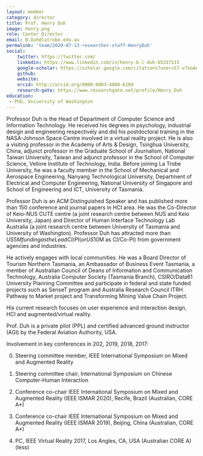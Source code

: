 ```yaml
---
layout: member
category: director
title: Prof. Henry Duh
image: henry.png
role: Center Director
email: B.Duh@latrobe.edu.au
permalink: 'team/2020-07-13-researcher-staff-HenryDuh'
social:
    twitter: https://twitter.com/
    linkedin: https://www.linkedin.com/in/henry-b-l-duh-b5317115
    google-scholar: https://scholar.google.com/citations?user=S7-v7eoAAAAJ&hl=en
    github: 
    website:
    orcid: http://orcid.org/0000-0003-4808-6109
    research-gate: https://www.researchgate.net/profile/Henry_Duh
education:
 - PhD, University of Washington
---
```


Professor Duh is the Head of Department of Computer Science and Information Technology. He received his degrees in psychology, industrial design and engineering respectively and did his postdoctoral training in the NASA-Johnson Space Centre involved in a virtual reality project. He is also a visiting professor in the Academy of Arts & Design, Tsinghua University, China, adjunct professor in the Graduate School of Journalism, National Taiwan University, Taiwan and adjunct professor in the School of Computer Science, Vellore Institute of Technology, India. Before joining La Trobe University, he was a faculty member in the School of Mechanical and Aerospace Engineering, Nanyang Technological University, Department of Electrical and Computer Engineering, National University of Singapore and School of Engineering and ICT, University of Tasmania.

Professor Duh is an ACM Distinguished Speaker and has published more than 150 conference and journal papers in HCI area. He was the Co-Director of Keio-NUS CUTE centre (a joint research centre between NUS and Keio University, Japan) and Director of Human Interface Technology Lab Australia (a joint research centre between University of Tasmania and University of Washington). Professor Duh has attracted more than US$5M funding as the Lead CI/PI (or US$10M as CI/Co-PI) from government agencies and industries.

He actively engages with local communities. He was a Board Director of Tourism Northern Tasmania, an Ambassador of Business Event Tasmania, a member of Australian Council of Deans of Information and Communication Technology, Australia Computer Society (Tasmania Branch), CSIRO/Data61 University Planning Committee and participate in federal and state funded projects such as SenseT program and Australia Research Council ITRH Pathway to Market project and Transforming Mining Value Chain Project.

His current research focuses on user experience and interaction design, HCI and augmented/virtual reality.

Prof. Duh is a private pilot (PPL) and certified advanced ground instructor (AGI) by the Federal Aviation Authority, USA.


Involvement in key conferences in 202, 2019, 2018, 2017:

0. Steering committee member, IEEE International Symposium on Mixed and Augmented Reality

0. Steering committee chair, International Symposium on Chinese Computer-Human Interaction

1. Conference co-chair IEEE International Symposium on Mixed and Augmented Reality (IEEE ISMAR 2020), Recife, Brazil (Australian, CORE A*)

2. Conference co-chair IEEE International Symposium on Mixed and Augmented Reality (IEEE ISMAR 2019), Beijing, China (Australian, CORE A*)

3. PC, IEEE Virtual Reality 2017, Los Angles, CA, USA (Australian CORE A) (less)